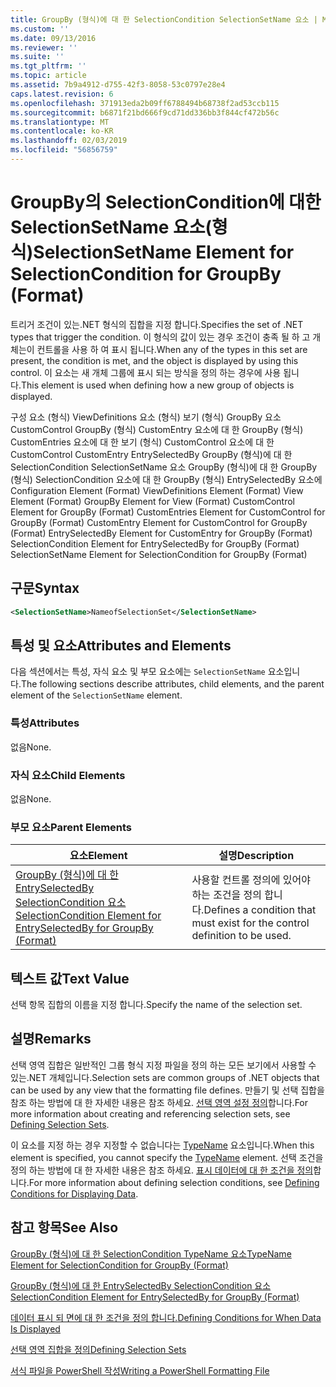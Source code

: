 ```yaml
---
title: GroupBy (형식)에 대 한 SelectionCondition SelectionSetName 요소 | Microsoft Docs
ms.custom: ''
ms.date: 09/13/2016
ms.reviewer: ''
ms.suite: ''
ms.tgt_pltfrm: ''
ms.topic: article
ms.assetid: 7b9a4912-d755-42f3-8058-53c0797e28e4
caps.latest.revision: 6
ms.openlocfilehash: 371913eda2b09ff6788494b68738f2ad53ccb115
ms.sourcegitcommit: b6871f21bd666f9cd71dd336bb3f844cf472b56c
ms.translationtype: MT
ms.contentlocale: ko-KR
ms.lasthandoff: 02/03/2019
ms.locfileid: "56856759"
---
```

# <a name="selectionsetname-element-for-selectioncondition-for-groupby-format"></a><span data-ttu-id="71b6b-102">GroupBy의 SelectionCondition에 대한 SelectionSetName 요소(형식)</span><span class="sxs-lookup"><span data-stu-id="71b6b-102">SelectionSetName Element for SelectionCondition for GroupBy (Format)</span></span>

<span data-ttu-id="71b6b-103">트리거 조건이 있는.NET 형식의 집합을 지정 합니다.</span><span class="sxs-lookup"><span data-stu-id="71b6b-103">Specifies the set of .NET types that trigger the condition.</span></span> <span data-ttu-id="71b6b-104">이 형식의 값이 있는 경우 조건이 충족 될 하 고 개체는이 컨트롤을 사용 하 여 표시 됩니다.</span><span class="sxs-lookup"><span data-stu-id="71b6b-104">When any of the types in this set are present, the condition is met, and the object is displayed by using this control.</span></span> <span data-ttu-id="71b6b-105">이 요소는 새 개체 그룹에 표시 되는 방식을 정의 하는 경우에 사용 됩니다.</span><span class="sxs-lookup"><span data-stu-id="71b6b-105">This element is used when defining how a new group of objects is displayed.</span></span>

<span data-ttu-id="71b6b-106">구성 요소 (형식) ViewDefinitions 요소 (형식) 보기 (형식) GroupBy 요소 CustomControl GroupBy (형식) CustomEntry 요소에 대 한 GroupBy (형식) CustomEntries 요소에 대 한 보기 (형식) CustomControl 요소에 대 한 CustomControl CustomEntry EntrySelectedBy GroupBy (형식)에 대 한 SelectionCondition SelectionSetName 요소 GroupBy (형식)에 대 한 GroupBy (형식) SelectionCondition 요소에 대 한 GroupBy (형식) EntrySelectedBy 요소에</span><span class="sxs-lookup"><span data-stu-id="71b6b-106">Configuration Element (Format) ViewDefinitions Element (Format) View Element (Format) GroupBy Element for View (Format) CustomControl Element for GroupBy (Format) CustomEntries Element for CustomControl for GroupBy (Format) CustomEntry Element for CustomControl for GroupBy (Format) EntrySelectedBy Element for CustomEntry for GroupBy (Format) SelectionCondition Element for EntrySelectedBy for GroupBy (Format) SelectionSetName Element for SelectionCondition for GroupBy (Format)</span></span>

## <a name="syntax"></a><span data-ttu-id="71b6b-107">구문</span><span class="sxs-lookup"><span data-stu-id="71b6b-107">Syntax</span></span>

```xml
<SelectionSetName>NameofSelectionSet</SelectionSetName>
```

## <a name="attributes-and-elements"></a><span data-ttu-id="71b6b-108">특성 및 요소</span><span class="sxs-lookup"><span data-stu-id="71b6b-108">Attributes and Elements</span></span>

<span data-ttu-id="71b6b-109">다음 섹션에서는 특성, 자식 요소 및 부모 요소에는 `SelectionSetName` 요소입니다.</span><span class="sxs-lookup"><span data-stu-id="71b6b-109">The following sections describe attributes, child elements, and the parent element of the `SelectionSetName` element.</span></span>

### <a name="attributes"></a><span data-ttu-id="71b6b-110">특성</span><span class="sxs-lookup"><span data-stu-id="71b6b-110">Attributes</span></span>

<span data-ttu-id="71b6b-111">없음</span><span class="sxs-lookup"><span data-stu-id="71b6b-111">None.</span></span>

### <a name="child-elements"></a><span data-ttu-id="71b6b-112">자식 요소</span><span class="sxs-lookup"><span data-stu-id="71b6b-112">Child Elements</span></span>

<span data-ttu-id="71b6b-113">없음</span><span class="sxs-lookup"><span data-stu-id="71b6b-113">None.</span></span>

### <a name="parent-elements"></a><span data-ttu-id="71b6b-114">부모 요소</span><span class="sxs-lookup"><span data-stu-id="71b6b-114">Parent Elements</span></span>

|<span data-ttu-id="71b6b-115">요소</span><span class="sxs-lookup"><span data-stu-id="71b6b-115">Element</span></span>|<span data-ttu-id="71b6b-116">설명</span><span class="sxs-lookup"><span data-stu-id="71b6b-116">Description</span></span>|
|-------------|-----------------|
|[<span data-ttu-id="71b6b-117">GroupBy (형식)에 대 한 EntrySelectedBy SelectionCondition 요소</span><span class="sxs-lookup"><span data-stu-id="71b6b-117">SelectionCondition Element for EntrySelectedBy for GroupBy (Format)</span></span>](./selectioncondition-element-for-entryselectedby-for-groupby-format.md)|<span data-ttu-id="71b6b-118">사용할 컨트롤 정의에 있어야 하는 조건을 정의 합니다.</span><span class="sxs-lookup"><span data-stu-id="71b6b-118">Defines a condition that must exist for the control definition to be used.</span></span>|

## <a name="text-value"></a><span data-ttu-id="71b6b-119">텍스트 값</span><span class="sxs-lookup"><span data-stu-id="71b6b-119">Text Value</span></span>

<span data-ttu-id="71b6b-120">선택 항목 집합의 이름을 지정 합니다.</span><span class="sxs-lookup"><span data-stu-id="71b6b-120">Specify the name of the selection set.</span></span>

## <a name="remarks"></a><span data-ttu-id="71b6b-121">설명</span><span class="sxs-lookup"><span data-stu-id="71b6b-121">Remarks</span></span>

<span data-ttu-id="71b6b-122">선택 영역 집합은 일반적인 그룹 형식 지정 파일을 정의 하는 모든 보기에서 사용할 수 있는.NET 개체입니다.</span><span class="sxs-lookup"><span data-stu-id="71b6b-122">Selection sets are common groups of .NET objects that can be used by any view that the formatting file defines.</span></span> <span data-ttu-id="71b6b-123">만들기 및 선택 집합을 참조 하는 방법에 대 한 자세한 내용은 참조 하세요. [선택 영역 설정 정의](./defining-selection-sets.md)합니다.</span><span class="sxs-lookup"><span data-stu-id="71b6b-123">For more information about creating and referencing selection sets, see [Defining Selection Sets](./defining-selection-sets.md).</span></span>

<span data-ttu-id="71b6b-124">이 요소를 지정 하는 경우 지정할 수 없습니다는 [TypeName](./typename-element-for-selectioncondition-for-groupby-format.md) 요소입니다.</span><span class="sxs-lookup"><span data-stu-id="71b6b-124">When this element is specified, you cannot specify the [TypeName](./typename-element-for-selectioncondition-for-groupby-format.md) element.</span></span> <span data-ttu-id="71b6b-125">선택 조건을 정의 하는 방법에 대 한 자세한 내용은 참조 하세요. [표시 데이터에 대 한 조건을 정의](./defining-conditions-for-displaying-data.md)합니다.</span><span class="sxs-lookup"><span data-stu-id="71b6b-125">For more information about defining selection conditions, see [Defining Conditions for Displaying Data](./defining-conditions-for-displaying-data.md).</span></span>

## <a name="see-also"></a><span data-ttu-id="71b6b-126">참고 항목</span><span class="sxs-lookup"><span data-stu-id="71b6b-126">See Also</span></span>

[<span data-ttu-id="71b6b-127">GroupBy (형식)에 대 한 SelectionCondition TypeName 요소</span><span class="sxs-lookup"><span data-stu-id="71b6b-127">TypeName Element for SelectionCondition for GroupBy (Format)</span></span>](./typename-element-for-selectioncondition-for-groupby-format.md)

[<span data-ttu-id="71b6b-128">GroupBy (형식)에 대 한 EntrySelectedBy SelectionCondition 요소</span><span class="sxs-lookup"><span data-stu-id="71b6b-128">SelectionCondition Element for EntrySelectedBy for GroupBy (Format)</span></span>](./selectioncondition-element-for-entryselectedby-for-groupby-format.md)

[<span data-ttu-id="71b6b-129">데이터 표시 되 면에 대 한 조건을 정의 합니다.</span><span class="sxs-lookup"><span data-stu-id="71b6b-129">Defining Conditions for When Data Is Displayed</span></span>](./defining-conditions-for-displaying-data.md)

[<span data-ttu-id="71b6b-130">선택 영역 집합을 정의</span><span class="sxs-lookup"><span data-stu-id="71b6b-130">Defining Selection Sets</span></span>](./defining-selection-sets.md)

[<span data-ttu-id="71b6b-131">서식 파일을 PowerShell 작성</span><span class="sxs-lookup"><span data-stu-id="71b6b-131">Writing a PowerShell Formatting File</span></span>](./writing-a-powershell-formatting-file.md)

